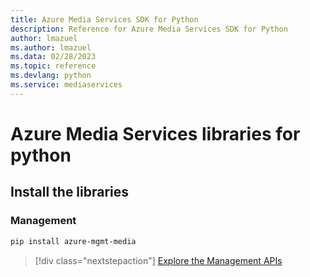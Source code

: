 ```yaml
---
title: Azure Media Services SDK for Python
description: Reference for Azure Media Services SDK for Python
author: lmazuel
ms.author: lmazuel
ms.data: 02/28/2023
ms.topic: reference
ms.devlang: python
ms.service: mediaservices
---
```

# Azure Media Services libraries for python

## Install the libraries


### Management

```bash
pip install azure-mgmt-media
```
> [!div class="nextstepaction"]
> [Explore the Management APIs](/python/api/overview/azure/mediaservices/management)